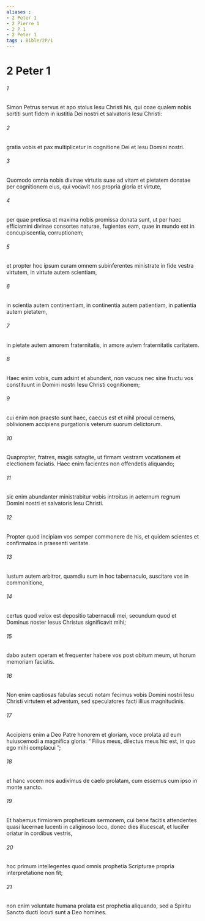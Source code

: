 ```yaml
---
aliases : 
- 2 Peter 1
- 2 Pierre 1
- 2 P 1
- 2 Peter 1
tags : Bible/2P/1
---
```


# 2 Peter 1

###### 1
Simon Petrus servus et apo stolus Iesu Christi his, qui coae qualem nobis sortiti sunt fidem in iustitia Dei nostri et salvatoris Iesu Christi: 
###### 2
gratia vobis et pax multiplicetur in cognitione Dei et Iesu Domini nostri.
###### 3
Quomodo omnia nobis divinae virtutis suae ad vitam et pietatem donatae per cognitionem eius, qui vocavit nos propria gloria et virtute, 
###### 4
per quae pretiosa et maxima nobis promissa donata sunt, ut per haec efficiamini divinae consortes naturae, fugientes eam, quae in mundo est in concupiscentia, corruptionem; 
###### 5
et propter hoc ipsum curam omnem subinferentes ministrate in fide vestra virtutem, in virtute autem scientiam, 
###### 6
in scientia autem continentiam, in continentia autem patientiam, in patientia autem pietatem, 
###### 7
in pietate autem amorem fraternitatis, in amore autem fraternitatis caritatem. 
###### 8
Haec enim vobis, cum adsint et abundent, non vacuos nec sine fructu vos constituunt in Domini nostri Iesu Christi cognitionem; 
###### 9
cui enim non praesto sunt haec, caecus est et nihil procul cernens, oblivionem accipiens purgationis veterum suorum delictorum. 
###### 10
Quapropter, fratres, magis satagite, ut firmam vestram vocationem et electionem faciatis. Haec enim facientes non offendetis aliquando; 
###### 11
sic enim abundanter ministrabitur vobis introitus in aeternum regnum Domini nostri et salvatoris Iesu Christi.
###### 12
Propter quod incipiam vos semper commonere de his, et quidem scientes et confirmatos in praesenti veritate. 
###### 13
Iustum autem arbitror, quamdiu sum in hoc tabernaculo, suscitare vos in commonitione, 
###### 14
certus quod velox est depositio tabernaculi mei, secundum quod et Dominus noster Iesus Christus significavit mihi; 
###### 15
dabo autem operam et frequenter habere vos post obitum meum, ut horum memoriam faciatis.
###### 16
Non enim captiosas fabulas secuti notam fecimus vobis Domini nostri Iesu Christi virtutem et adventum, sed speculatores facti illius magnitudinis. 
###### 17
Accipiens enim a Deo Patre honorem et gloriam, voce prolata ad eum huiuscemodi a magnifica gloria: “ Filius meus, dilectus meus hic est, in quo ego mihi complacui ”; 
###### 18
et hanc vocem nos audivimus de caelo prolatam, cum essemus cum ipso in monte sancto. 
###### 19
Et habemus firmiorem propheticum sermonem, cui bene facitis attendentes quasi lucernae lucenti in caliginoso loco, donec dies illucescat, et lucifer oriatur in cordibus vestris, 
###### 20
hoc primum intellegentes quod omnis prophetia Scripturae propria interpretatione non fit; 
###### 21
non enim voluntate humana prolata est prophetia aliquando, sed a Spiritu Sancto ducti locuti sunt a Deo homines.
